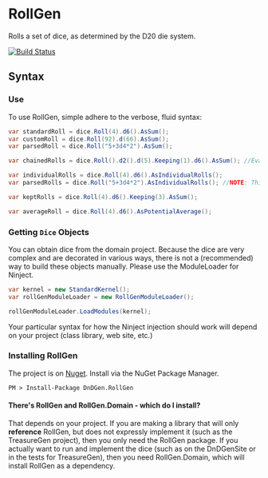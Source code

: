 # RollGen

Rolls a set of dice, as determined by the D20 die system.

[![Build Status](https://travis-ci.org/DnDGen/RollGen.svg?branch=master)](https://travis-ci.org/DnDGen/RollGen)

## Syntax

### Use

To use RollGen, simple adhere to the verbose, fluid syntax:

```C#
var standardRoll = dice.Roll(4).d6().AsSum();
var customRoll = dice.Roll(92).d(66).AsSum();
var parsedRoll = dice.Roll("5+3d4*2").AsSum();

var chainedRolls = dice.Roll().d2().d(5).Keeping(1).d6().AsSum(); //Evaluated left to right

var individualRolls = dice.Roll(4).d6().AsIndividualRolls();
var parsedRolls = dice.Roll("5+3d4*2").AsIndividualRolls(); //NOTE: This will only return 1 roll, the same as AsSum()

var keptRolls = dice.Roll(4).d6().Keeping(3).AsSum();

var averageRoll = dice.Roll(4).d6().AsPotentialAverage();
```

### Getting `Dice` Objects

You can obtain dice from the domain project. Because the dice are very complex and are decorated in various ways, there is not a (recommended) way to build these objects manually. Please use the ModuleLoader for Ninject.

```C#
var kernel = new StandardKernel();
var rollGenModuleLoader = new RollGenModuleLoader();

rollGenModuleLoader.LoadModules(kernel);
```

Your particular syntax for how the Ninject injection should work will depend on your project (class library, web site, etc.)

### Installing RollGen

The project is on [Nuget](https://www.nuget.org/packages/DnDGen.RollGen). Install via the NuGet Package Manager.

    PM > Install-Package DnDGen.RollGen

#### There's RollGen and RollGen.Domain - which do I install?

That depends on your project.  If you are making a library that will only **reference** RollGen, but does not expressly implement it (such as the TreasureGen project), then you only need the RollGen package.  If you actually want to run and implement the dice (such as on the DnDGenSite or in the tests for TreasureGen), then you need RollGen.Domain, which will install RollGen as a dependency.
